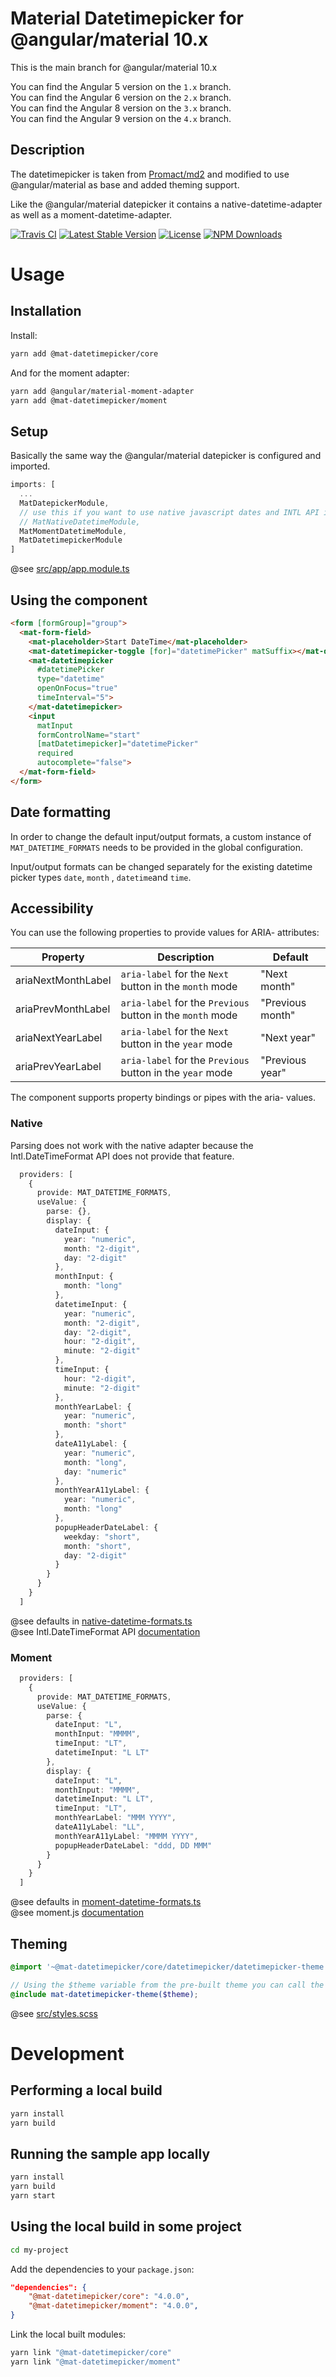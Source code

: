 # Material Datetimepicker for @angular/material 10.x

This is the main branch for @angular/material 10.x

You can find the Angular 5 version on the `1.x` branch. \
You can find the Angular 6 version on the `2.x` branch. \
You can find the Angular 8 version on the `3.x` branch. \
You can find the Angular 9 version on the `4.x` branch.

## Description

The datetimepicker is taken from [Promact/md2](https://github.com/Promact/md2) and modified to use @angular/material as base and added theming support.

Like the @angular/material datepicker it contains a native-datetime-adapter as well as a moment-datetime-adapter.

[![Travis CI](https://travis-ci.org/kuhnroyal/mat-datetimepicker.svg?branch=master)](https://travis-ci.org/kuhnroyal/mat-datetimepicker)
[![Latest Stable Version](https://img.shields.io/npm/v/@mat-datetimepicker/core.svg)](https://www.npmjs.com/package/@mat-datetimepicker/core)
[![License](https://img.shields.io/npm/l/@mat-datetimepicker/core.svg)](https://www.npmjs.com/package/@mat-datetimepicker/core)
[![NPM Downloads](https://img.shields.io/npm/dm/@mat-datetimepicker/core.svg)](https://www.npmjs.com/package/@mat-datetimepicker/core)

# Usage

## Installation

Install:

```sh
yarn add @mat-datetimepicker/core
```

And for the moment adapter:

```sh
yarn add @angular/material-moment-adapter
yarn add @mat-datetimepicker/moment
```

## Setup

Basically the same way the @angular/material datepicker is configured and imported.

```ts
imports: [
  ...
  MatDatepickerModule,
  // use this if you want to use native javascript dates and INTL API if available
  // MatNativeDatetimeModule,
  MatMomentDatetimeModule,
  MatDatetimepickerModule
]
```

@see [src/app/app.module.ts](src/app/app.module.ts)

## Using the component

```html
<form [formGroup]="group">
  <mat-form-field>
    <mat-placeholder>Start DateTime</mat-placeholder>
    <mat-datetimepicker-toggle [for]="datetimePicker" matSuffix></mat-datetimepicker-toggle>
    <mat-datetimepicker
      #datetimePicker
      type="datetime"
      openOnFocus="true"
      timeInterval="5">
    </mat-datetimepicker>
    <input
      matInput
      formControlName="start"
      [matDatetimepicker]="datetimePicker"
      required
      autocomplete="false">
  </mat-form-field>
</form>
```

## Date formatting

In order to change the default input/output formats,
a custom instance of `MAT_DATETIME_FORMATS` needs to be provided in the global configuration.

Input/output formats can be changed separately for the existing datetime picker types
`date`, `month` , `datetime`and `time`.

## Accessibility

You can use the following properties to provide values for ARIA- attributes:

| Property | Description | Default |
| --- | --- | --- |
| ariaNextMonthLabel | `aria-label` for the `Next` button in the `month` mode | "Next month" |
| ariaPrevMonthLabel | `aria-label` for the `Previous` button in the `month` mode | "Previous month" |
| ariaNextYearLabel | `aria-label` for the `Next` button in the `year` mode | "Next year" |
| ariaPrevYearLabel | `aria-label` for the `Previous` button in the `year` mode | "Previous year" |

The component supports property bindings or pipes with the aria- values.

### Native

Parsing does not work with the native adapter because the Intl.DateTimeFormat API does not provide that feature.

```ts
  providers: [
    {
      provide: MAT_DATETIME_FORMATS,
      useValue: {
        parse: {},
        display: {
          dateInput: {
            year: "numeric",
            month: "2-digit",
            day: "2-digit"
          },
          monthInput: {
            month: "long"
          },
          datetimeInput: {
            year: "numeric",
            month: "2-digit",
            day: "2-digit",
            hour: "2-digit",
            minute: "2-digit"
          },
          timeInput: {
            hour: "2-digit",
            minute: "2-digit"
          },
          monthYearLabel: {
            year: "numeric",
            month: "short"
          },
          dateA11yLabel: {
            year: "numeric",
            month: "long",
            day: "numeric"
          },
          monthYearA11yLabel: {
            year: "numeric",
            month: "long"
          },
          popupHeaderDateLabel: {
            weekday: "short",
            month: "short",
            day: "2-digit"
          }
        }
      }
    }
  ]
```

@see defaults in [native-datetime-formats.ts](projects/core/src/adapter/native-datetime-formats.ts) \
@see Intl.DateTimeFormat API [documentation](https://developer.mozilla.org/de/docs/Web/JavaScript/Reference/Global_Objects/DateTimeFormat)

### Moment

```ts
  providers: [
    {
      provide: MAT_DATETIME_FORMATS,
      useValue: {
        parse: {
          dateInput: "L",
          monthInput: "MMMM",
          timeInput: "LT",
          datetimeInput: "L LT"
        },
        display: {
          dateInput: "L",
          monthInput: "MMMM",
          datetimeInput: "L LT",
          timeInput: "LT",
          monthYearLabel: "MMM YYYY",
          dateA11yLabel: "LL",
          monthYearA11yLabel: "MMMM YYYY",
          popupHeaderDateLabel: "ddd, DD MMM"
        }
      }
    }
  ]
```

@see defaults in [moment-datetime-formats.ts](projects/moment/src/adapter/moment-datetime-formats.ts) \
@see moment.js [documentation](https://momentjs.com/docs/#/displaying/)

## Theming

```scss
@import '~@mat-datetimepicker/core/datetimepicker/datetimepicker-theme.scss';

// Using the $theme variable from the pre-built theme you can call the theming function
@include mat-datetimepicker-theme($theme);
```

@see [src/styles.scss](src/styles.scss)

# Development

## Performing a local build

```sh
yarn install
yarn build
```

## Running the sample app locally

```sh
yarn install
yarn build
yarn start
```

## Using the local build in some project

```sh
cd my-project
```

Add the dependencies to your `package.json`:

```json
"dependencies": {
    "@mat-datetimepicker/core": "4.0.0",
    "@mat-datetimepicker/moment": "4.0.0",
}
```

Link the local built modules:

```sh
yarn link "@mat-datetimepicker/core"
yarn link "@mat-datetimepicker/moment"
```
